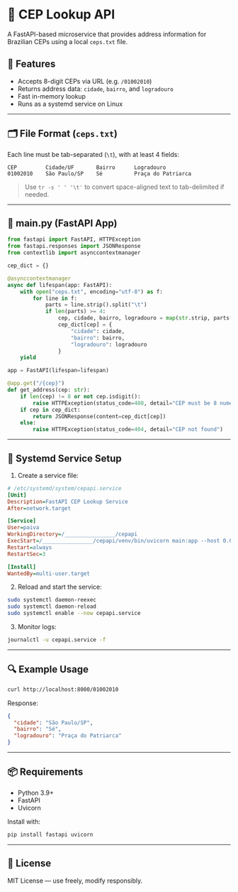 # 📮 CEP Lookup API

A FastAPI-based microservice that provides address information for Brazilian CEPs using a local `ceps.txt` file.

## 🚀 Features

- Accepts 8-digit CEPs via URL (e.g. `/01002010`)
- Returns address data: `cidade`, `bairro`, and `logradouro`
- Fast in-memory lookup
- Runs as a systemd service on Linux

---

## 🗂️ File Format (`ceps.txt`)

Each line must be tab-separated (`\t`), with at least 4 fields:

```
CEP         Cidade/UF       Bairro      Logradouro
01002010    São Paulo/SP    Sé          Praça do Patriarca
```

> Use `tr -s ' ' '\t'` to convert space-aligned text to tab-delimited if needed.

---

## 🐍 main.py (FastAPI App)

```python
from fastapi import FastAPI, HTTPException
from fastapi.responses import JSONResponse
from contextlib import asynccontextmanager

cep_dict = {}

@asynccontextmanager
async def lifespan(app: FastAPI):
    with open("ceps.txt", encoding="utf-8") as f:
        for line in f:
            parts = line.strip().split("\t")
            if len(parts) >= 4:
                cep, cidade, bairro, logradouro = map(str.strip, parts[:4])
                cep_dict[cep] = {
                    "cidade": cidade,
                    "bairro": bairro,
                    "logradouro": logradouro
                }
    yield

app = FastAPI(lifespan=lifespan)

@app.get("/{cep}")
def get_address(cep: str):
    if len(cep) != 8 or not cep.isdigit():
        raise HTTPException(status_code=400, detail="CEP must be 8 numeric digits")
    if cep in cep_dict:
        return JSONResponse(content=cep_dict[cep])
    else:
        raise HTTPException(status_code=404, detail="CEP not found")
```

---

## 🔧 Systemd Service Setup

1. Create a service file:

```ini
# /etc/systemd/system/cepapi.service
[Unit]
Description=FastAPI CEP Lookup Service
After=network.target

[Service]
User=paiva
WorkingDirectory=/________________/cepapi
ExecStart=/________________/cepapi/venv/bin/uvicorn main:app --host 0.0.0.0 --port 8000
Restart=always
RestartSec=3

[Install]
WantedBy=multi-user.target
```

2. Reload and start the service:

```bash
sudo systemctl daemon-reexec
sudo systemctl daemon-reload
sudo systemctl enable --now cepapi.service
```

3. Monitor logs:

```bash
journalctl -u cepapi.service -f
```

---

## 🔍 Example Usage

```bash
curl http://localhost:8000/01002010
```

Response:

```json
{
  "cidade": "São Paulo/SP",
  "bairro": "Sé",
  "logradouro": "Praça do Patriarca"
}
```

---

## 📦 Requirements

- Python 3.9+
- FastAPI
- Uvicorn

Install with:

```bash
pip install fastapi uvicorn
```

---

## 📄 License

MIT License — use freely, modify responsibly.